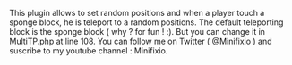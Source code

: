   This plugin allows to set random positions and when a player touch a sponge block, he is teleport to a random positions.
  The default teleporting block is the sponge block ( why ?  for fun !  :). But you can change it in MultiTP.php at line 108.
  You can follow me on Twitter ( @Minifixio ) and suscribe to my youtube channel : Minifixio.